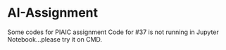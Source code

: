 # AI-Assignment
Some codes for PIAIC assignment
Code for #37 is not running in Jupyter Notebook...please try it on CMD.
